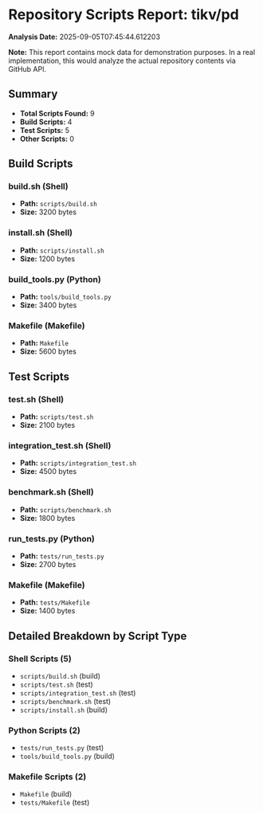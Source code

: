 # Repository Scripts Report: tikv/pd

**Analysis Date:** 2025-09-05T07:45:44.612203

**Note:** This report contains mock data for demonstration purposes. In a real implementation, this would analyze the actual repository contents via GitHub API.

## Summary
- **Total Scripts Found:** 9
- **Build Scripts:** 4
- **Test Scripts:** 5
- **Other Scripts:** 0

## Build Scripts

### build.sh (Shell)
- **Path:** `scripts/build.sh`
- **Size:** 3200 bytes

### install.sh (Shell)
- **Path:** `scripts/install.sh`
- **Size:** 1200 bytes

### build_tools.py (Python)
- **Path:** `tools/build_tools.py`
- **Size:** 3400 bytes

### Makefile (Makefile)
- **Path:** `Makefile`
- **Size:** 5600 bytes

## Test Scripts

### test.sh (Shell)
- **Path:** `scripts/test.sh`
- **Size:** 2100 bytes

### integration_test.sh (Shell)
- **Path:** `scripts/integration_test.sh`
- **Size:** 4500 bytes

### benchmark.sh (Shell)
- **Path:** `scripts/benchmark.sh`
- **Size:** 1800 bytes

### run_tests.py (Python)
- **Path:** `tests/run_tests.py`
- **Size:** 2700 bytes

### Makefile (Makefile)
- **Path:** `tests/Makefile`
- **Size:** 1400 bytes

## Detailed Breakdown by Script Type

### Shell Scripts (5)

- `scripts/build.sh` (build)
- `scripts/test.sh` (test)
- `scripts/integration_test.sh` (test)
- `scripts/benchmark.sh` (test)
- `scripts/install.sh` (build)

### Python Scripts (2)

- `tests/run_tests.py` (test)
- `tools/build_tools.py` (build)

### Makefile Scripts (2)

- `Makefile` (build)
- `tests/Makefile` (test)

